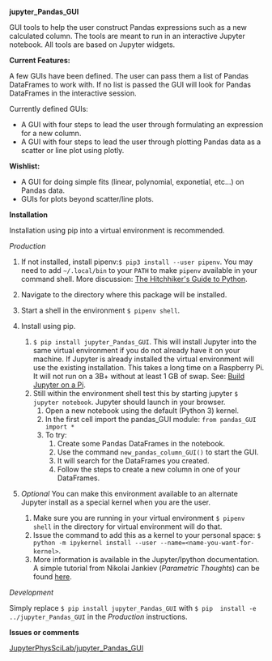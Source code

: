 **jupyter_Pandas_GUI**

GUI tools to help the user construct Pandas expressions such as a new 
calculated column. The tools are meant to run in an interactive Jupyter 
notebook. All tools are based on Jupyter widgets.

**Current Features:**

A few GUIs have been defined. The user can pass them a list of Pandas 
DataFrames to work with. If no list is passed the GUI will look for Pandas
DataFrames in the interactive session.

Currently defined GUIs:

* A GUI with four steps to lead the user through formulating an expression
  for a new column.
* A GUI with four steps to lead the user through plotting Pandas data as a
  scatter or line plot using plotly.

**Wishlist:**

  * A GUI for doing simple fits (linear, polynomial, exponetial, etc...) on
  Pandas data.
  * GUIs for plots beyond scatter/line plots.
  
**Installation**

Installation using pip into a virtual environment is recommended.

_Production_

1. If not installed, install pipenv:`$ pip3 install --user pipenv`. You may
need to add `~/.local/bin` to your `PATH` to make `pipenv`
available in your command shell. More discussion: 
[The Hitchhiker's Guide to Python](https://docs.python-guide.org/dev/virtualenvs/).
1. Navigate to the directory where this package will be installed.
1. Start a shell in the environment `$ pipenv shell`.
1. Install using pip.
    1. `$ pip install jupyter_Pandas_GUI`. This will install 
       Jupyter into the same virtual
    environment if you do not already have it on your machine. If Jupyter is already
    installed the virtual environment will use the existing installation. This takes
    a long time on a Raspberry Pi. It will not run on a 3B+ without at least 1 GB of
    swap. See: [Build Jupyter on a Pi](https://www.uwosh.edu/facstaff/gutow/computer-and-programming-how-tos/installing-jupyter-on-raspberrian).
    1. Still within the environment shell test this by starting jupyter
`$ jupyter notebook`. Jupyter should launch in your browser.
        1. Open a new notebook using the default (Python 3) kernel.
        1. In the first cell import the pandas_GUI module:
            `from pandas_GUI import *`
        1. To try:
           1. Create some Pandas DataFrames in the notebook.
           1. Use the command `new_pandas_column_GUI()` to start the GUI.
           1. It will search for the DataFrames you created.
           1. Follow the steps to create a new column in one of your
              DataFrames.
        
1. _Optional_ You can make this environment available to an alternate Jupyter install as a special kernel when you are the user.
    1. Make sure you are running in your virtual environment `$ pipenv shell` in the directory for  virtual
    environment will do that.
    1. Issue the command to add this as a kernel to your personal space: 
    `$ python -m ipykernel install --user --name=<name-you-want-for-kernel>`.
    1. More information is available in the Jupyter/Ipython documentation. A simple tutorial from Nikolai Jankiev
    (_Parametric Thoughts_) can be found [here](https://janakiev.com/til/jupyter-virtual-envs/). 
    
_Development_

Simply replace `$ pip install jupyter_Pandas_GUI` with `$ pip 
install -e ../jupyter_Pandas_GUI` in the _Production_
instructions.

**Issues or comments**

[JupyterPhysSciLab/jupyter_Pandas_GUI](https://github.com/JupyterPhysSciLab/jupyter_Pandas_GUI)